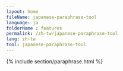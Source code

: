 ```yaml
---
layout: home
fileName: japanese-paraphrase-tool
language: ja
folderName : features
permalink: /zh-tw/japanese-paraphrase-tool
lang: zh-tw
tool: japanese-paraphrase-tool
---
```

{% include section/paraphrase.html %}